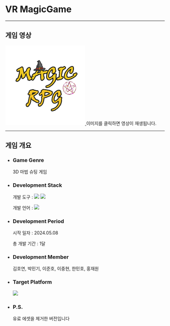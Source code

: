 # VR MagicGame

<hr>
<h2 id="Play">게임 영상</h2>
<a href="https://www.youtube.com/watch?v=bVare93uV2U">
    <img src="https://github.com/hongjaewon62/VRMagicGame/blob/main/Assets/logo.png" width="50%" height="50%"/>
</a>
이미지를 클릭하면 영상이 재생됩니다.

<hr>
<h2 id="Outline">게임 개요</h2>
<ul>
    <li>
        <h3>Game Genre</h3>
        3D 마법 슈팅 게임
    </li> 
    <li>
        <h3>Development Stack</h3>
        <p>개발 도구 : <img src="https://img.shields.io/badge/VisualStudio-5C2D91?style=flat&logo=VisualStudio&logoColor=white"/> <img src="https://img.shields.io/badge/Unity-000000?style=flat&logo=unity&logoColor=white"/></p>
        <p>개발 언어 : <img src="https://img.shields.io/badge/C%23-239120?style=flat&logo=csharp&logoColor=white"/></p>
    </li>
    <li>
        <h3>Development Period</h3>
        <p>시작 일자 : 2024.05.08</p>
        <p>총 개발 기간 : 1달</p>
    </li>
    <li>
        <h3>Development Member</h3>
        김호연, 박민기, 이준호, 이중현, 한민호, 홍재원
    </li>
    <li>
        <h3>Target Platform</h3>
        <img src="https://img.shields.io/badge/Oculus-1C1E20?style=flat&logo=oculus&logoColor=white"/>
    </li>
    <li>
        <h3>P.S.</h3>
        <p>유료 에셋을 제거한 버전입니다</p>
    </li>
</ul>

